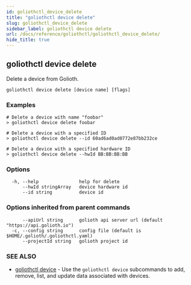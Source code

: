 ```yaml
---
id: goliothctl_device_delete
title: "goliothctl device delete"
slug: goliothctl_device_delete
sidebar_label: goliothctl device delete
url: /docs/reference/goliothctl/goliothctl_device_delete/
hide_title: true
---
```

## goliothctl device delete

Delete a device from Golioth.

```
goliothctl device delete [device name] [flags]
```

### Examples

```
# Delete a device with name "foobar"
> goliothctl device delete foobar

# Delete a device with a specified ID
> goliothctl device delete --id 60ad6ad0ad0772e87bb232ce

# Delete a device with a specified hardware ID
> goliothctl device delete --hwId BB:BB:BB:BB

```

### Options

```
  -h, --help               help for delete
      --hwId stringArray   device hardware id
      --id string          device id
```

### Options inherited from parent commands

```
      --apiUrl string      golioth api server url (default "https://api.golioth.io")
  -c, --config string      config file (default is $HOME/.golioth/.goliothctl.yaml)
      --projectId string   golioth project id
```

### SEE ALSO

* [goliothctl device](/reference/command-line-tools/goliothctl/goliothctl_device)	 - Use the `goliothctl device` subcommands to add, remove, list, and update data associated with devices.

